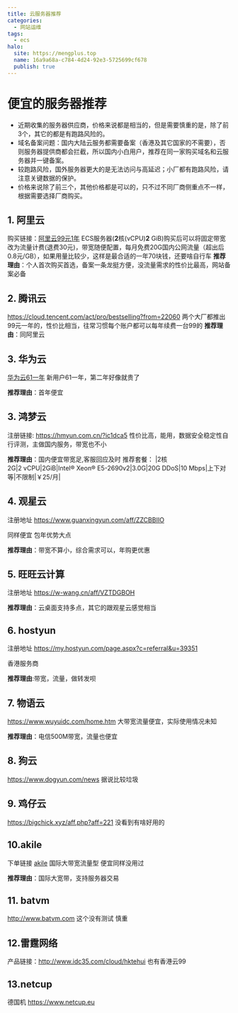 ```yaml
---
title: 云服务器推荐
categories:
  - 网站运维
tags:
  - ecs
halo:
  site: https://mengplus.top
  name: 16a9a68a-c784-4d24-92e3-5725699cf678
  publish: true
---
```

# 便宜的服务器推荐

- 近期收集的服务器供应商，价格来说都是相当的，但是需要慎重的是，除了前3个，其它的都是有跑路风险的。
- 域名备案问题：国内大陆云服务都需要备案（香港及其它国家的不需要），否则服务器提供商都会拦截，所以国内小白用户，推荐在同一家购买域名和云服务器并一键备案。
- 较跑路风险，国外服务器更大的是无法访问与高延迟；小厂都有跑路风险，请注意关键数据的保护。
- 价格来说除了前三个，其他价格都是可以的，只不过不同厂商侧重点不一样，根据需要选择厂商购买。
## 1. 阿里云
购买链接：[阿里云99元1年](https://www.aliyun.com/daily-act/ecs/activity_selection?userCode=9ikm4mm1) ECS服务器(**2**核(vCPU)**2** GiB)
​购买后可以将固定带宽改为流量计费(退费30元)，带宽随便配置，每月免费20G国内公网流量（超出后0.8元/GB），如果用量比较少，这样是最合适的一年70块钱，还要啥自行车
**推荐理由**：个人首次购买首选，备案一条龙挺方便，没流量需求的性价比最高，网站备案必备
## 2. 腾讯云
https://cloud.tencent.com/act/pro/bestselling?from=22060
两个大厂都推出99元一年的，性价比相当，往常习惯每个账户都可以每年续费一台99的
**推荐理由**：同阿里云
## 3. 华为云
[华为云61一年](https://activity.huaweicloud.com/discount_area_v5/index.html ) 新用户61一年，第二年好像就贵了

**推荐理由**：首年便宜

## 3. 鸿梦云
注册链接: https://hmyun.com.cn/?ic1dca5
性价比高，能用，数据安全稳定性自行评测，主做国内服务，带宽也不小

**推荐理由**：国内便宜带宽足,客服回应及时
推荐套餐：
|2核2G|2 vCPU|2GiB|Intel® Xeon® E5-2690v2|3.0G|20G DDoS|10 Mbps|上下对等|不限制|￥25/月|

## 4. 观星云
注册地址 https://www.guanxingyun.com/aff/ZZCBBIIO

同样便宜 包年优势大点

**推荐理由**：带宽不算小，综合需求可以，年购更优惠

## 5. 旺旺云计算
注册地址 https://w-wang.cn/aff/VZTDGBOH

**推荐理由**：云桌面支持多点，其它的跟观星云感觉相当

## 6. hostyun
注册地址 https://my.hostyun.com/page.aspx?c=referral&u=39351

香港服务商

**推荐理由**:带宽，流量，做转发呗

## 7. 物语云
https://www.wuyuidc.com/home.htm
大带宽流量便宜，实际使用情况未知

**推荐理由**：电信500M带宽，流量也便宜

## 8. 狗云
https://www.dogyun.com/news
据说比较垃圾

## 9. 鸡仔云
https://bigchick.xyz/aff.php?aff=221
没看到有啥好用的
## 10.akile
下单链接 [akile]( https://akile.io/register?aff_code=ad842b4a-34fa-4b8d-b7b1-260b5d09206b)
国际大带宽流量型 便宜同样没用过

**推荐理由**：国际大宽带，支持服务器交易
## 11. batvm
http://www.batvm.com
这个没有测试 慎重
## 12.雷霆网络

产品链接：http://www.idc35.com/cloud/hktehui
也有香港云99
## 13.netcup
德国机
https://www.netcup.eu

